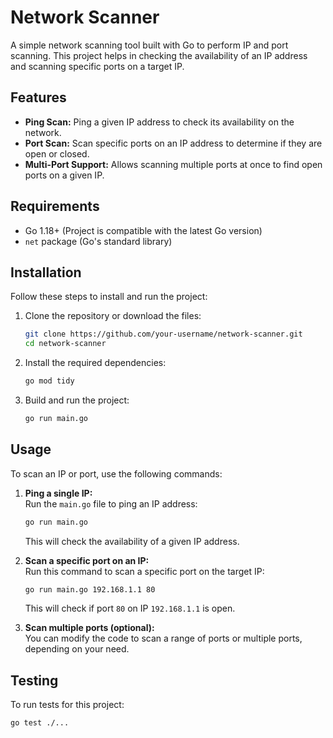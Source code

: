 # Network Scanner

A simple network scanning tool built with Go to perform IP and port scanning. This project helps in checking the availability of an IP address and scanning specific ports on a target IP.

## Features

- **Ping Scan:** Ping a given IP address to check its availability on the network.
- **Port Scan:** Scan specific ports on an IP address to determine if they are open or closed.
- **Multi-Port Support:** Allows scanning multiple ports at once to find open ports on a given IP.

## Requirements

- Go 1.18+ (Project is compatible with the latest Go version)
- `net` package (Go's standard library)

## Installation

Follow these steps to install and run the project:

1. Clone the repository or download the files:
    ```bash
    git clone https://github.com/your-username/network-scanner.git
    cd network-scanner
    ```

2. Install the required dependencies:
    ```bash
    go mod tidy
    ```

3. Build and run the project:
    ```bash
    go run main.go
    ```

## Usage

To scan an IP or port, use the following commands:

1. **Ping a single IP:**  
    Run the `main.go` file to ping an IP address:
    ```bash
    go run main.go
    ```
    This will check the availability of a given IP address.

2. **Scan a specific port on an IP:**  
    Run this command to scan a specific port on the target IP:
    ```bash
    go run main.go 192.168.1.1 80
    ```
    This will check if port `80` on IP `192.168.1.1` is open.

3. **Scan multiple ports (optional):**  
    You can modify the code to scan a range of ports or multiple ports, depending on your need.

## Testing

To run tests for this project:
```bash
go test ./...
